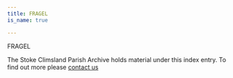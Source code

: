 ```yaml
---
title: FRAGEL
is_name: true

---
```


FRAGEL


The Stoke Climsland Parish Archive holds material under this index entry. To find out more please [contact us](/contact/)
